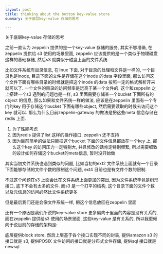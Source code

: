 ```yaml
---
layout: post
title: thinking about the bottom key-value store
summary: 关于底层key-value 存储的思考

---
```


关于底层key-value 存储的思考

之前一直认为 zeppelin 提供的是一个key-value 存储的服务, 其实不够准确, 在zeppelin 提供给 s3 使用的场景里面, zeppelin 应该提供的是一个类似于物理磁盘这样的基础存储, 然后s3 就类似于磁盘上面的文件系统.

比如文件系统有目录信息, 在linux 下面, 对于目录的处理和文件是一样的,  一个目录也是inode, 目录下面的文件是存储在这个inode 的data 字段里面, 那么访问这个文件下面有哪些目录的时候就是把这个inode 的data 按照一定的格式解析开来就可以了. 一个文件的目录的访问频率是远高于某一个文件的. 这个和zeppelin 之上搭建一个s3 遇到的问题也是一样, s3 里面需要存储某一个bucket 下面所有的object 的信息, 那么如果和文件系统一样的做法, 应该是在zeppelin 里面有一个专门的key 用于存储这个bucket 下面有哪些object, 然后需要读取的时候去访问这个key 就可以. 那么为什么目前zeppelin-gateway 的做法是把这些meta 信息存储在redis 上面.

1. 为了性能考虑
2. 因为redis 提供了list 这样的操作接口, zeppelin 还不支持
3. 因为目前简单的做法只能把这个bucket 下面的文件信息都放在一个key 上, 那么这个key 的访问压力一定特别大, 并且修改的话肯定特别频繁, 所以需要细致的设计如何存储这个bucket的meta信息, 暂时没开始做

其实当初文件系统也遇到类似的问题, 比如当初的ext2 文件系统上面就有一个目录下面能够存储的文件个数的限制这个问题, ext4 目前也是有文件个数的限制.

不过这个问题在s3 上面会比在文件系统上面更加的突出, 因为文件系统毕竟是树形接口, 底下不会有太多的文件. 而s3 是一个打平的结构, 这个目录下面的文件个数以及元信息的访问必然比文件系统更多

但是最后我们还是会像文件系统一样, 把这个信息放回在zeppelin 里面

还有一个原因是我们所说的key-value store 更多偏向于里面的内容是没有关系的, 而在zeppelin 提供给s3 使用的场景里面, 这些key-value 是有关系的, 所以我更倾向于说目前的存储的架构是:

底层提供block store, 然后上层基于各个接口实现不同的封装, 提供amazon s3 的接口就是 s3, 提供POSIX 文件访问的接口就是分布式文件存储, 提供sql 接口就是newsql



